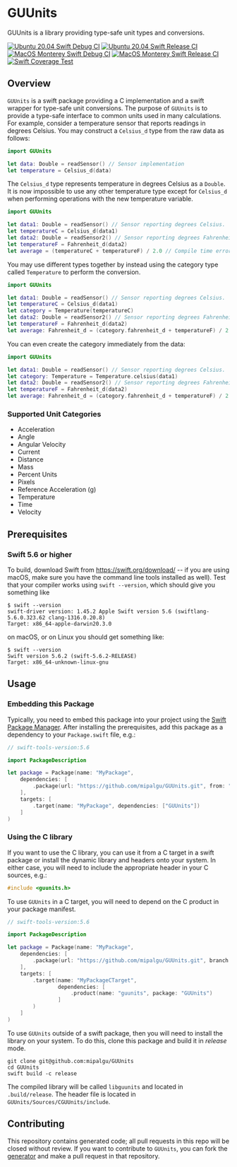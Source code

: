 # GUUnits 

GUUnits is a library providing type-safe unit types and conversions.

[![Ubuntu 20.04 Swift Debug CI](https://github.com/mipalgu/GUUnits/actions/workflows/ci-linux-debug.yml/badge.svg)](https://github.com/mipalgu/GUUnits/actions/workflows/ci-linux-debug.yml)
[![Ubuntu 20.04 Swift Release CI](https://github.com/mipalgu/GUUnits/actions/workflows/ci-linux-release.yml/badge.svg)](https://github.com/mipalgu/GUUnits/actions/workflows/ci-linux-release.yml)
[![MacOS Monterey Swift Debug CI](https://github.com/mipalgu/GUUnits/actions/workflows/ci-macOS-debug.yml/badge.svg)](https://github.com/mipalgu/GUUnits/actions/workflows/ci-macOS-debug.yml)
[![MacOS Monterey Swift Release CI](https://github.com/mipalgu/GUUnits/actions/workflows/ci-macOS-release.yml/badge.svg)](https://github.com/mipalgu/GUUnits/actions/workflows/ci-macOS-release.yml)
[![Swift Coverage Test](https://github.com/mipalgu/GUUnits/actions/workflows/cov.yml/badge.svg)](https://github.com/mipalgu/GUUnits/actions/workflows/cov.yml)

## Overview

`GUUnits` is a swift package providing a C implementation and a swift wrapper for type-safe unit conversions. The purpose of `GUUnits` is
to provide a type-safe interface to common units used in many calculations. For example, consider a temperature
sensor that reports readings in degrees Celsius. You may construct a `Celsius_d` type from the raw data as follows:

```swift
import GUUnits

let data: Double = readSensor() // Sensor implementation
let temperature = Celsius_d(data)
```

The `Celsius_d` type represents temperature in degrees Celsius as a `Double`. It is now impossible to use any other
temperature type except for `Celsius_d` when performing operations with the new temperature variable.

```swift
import GUUnits

let data1: Double = readSensor() // Sensor reporting degrees Celsius.
let temperatureC = Celsius_d(data1)
let data2: Double = readSensor2() // Sensor reporting degrees Fahrenheit.
let temperatureF = Fahrenheit_d(data2)
let average = (temperatureC + temperatureF) / 2.0 // Compile time error!
```

You may use different types together by instead using the category type called `Temperature` to perform the conversion.

```swift
import GUUnits

let data1: Double = readSensor() // Sensor reporting degrees Celsius.
let temperatureC = Celsius_d(data1)
let category = Temperature(temperatureC)
let data2: Double = readSensor2() // Sensor reporting degrees Fahrenheit.
let temperatureF = Fahrenheit_d(data2)
let average: Fahrenheit_d = (category.fahrenheit_d + temperatureF) / 2.0 // Correct calculation.
```

You can even create the category immediately from the data:

```swift
import GUUnits

let data1: Double = readSensor() // Sensor reporting degrees Celsius.
let category: Temperature = Temperature.celsius(data1)
let data2: Double = readSensor2() // Sensor reporting degrees Fahrenheit.
let temperatureF = Fahrenheit_d(data2)
let average: Fahrenheit_d = (category.fahrenheit_d + temperatureF) / 2.0 // Correct calculation.
```

### Supported Unit Categories

- Acceleration
- Angle
- Angular Velocity
- Current
- Distance
- Mass
- Percent Units
- Pixels
- Reference Acceleration (g)
- Temperature
- Time
- Velocity

## Prerequisites

### Swift 5.6 or higher

To build, download Swift from https://swift.org/download/ -- if you are using macOS, make sure you have the command line tools installed as well).
Test that your compiler works using `swift --version`, which should give you something like

	$ swift --version
	swift-driver version: 1.45.2 Apple Swift version 5.6 (swiftlang-5.6.0.323.62 clang-1316.0.20.8)
    Target: x86_64-apple-darwin20.3.0

on macOS, or on Linux you should get something like:

	$ swift --version
	Swift version 5.6.2 (swift-5.6.2-RELEASE)
	Target: x86_64-unknown-linux-gnu

## Usage

### Embedding this Package

Typically, you need to embed this package into your project using the [Swift Package Manager](https://swift.org/package-manager/).
After installing the prerequisites, add this package as a dependency to your `Package.swift` file, e.g.:

```swift
// swift-tools-version:5.6

import PackageDescription

let package = Package(name: "MyPackage",
    dependencies: [
        .package(url: "https://github.com/mipalgu/GUUnits.git", from: "2.1.0"),
    ],    
    targets: [
        .target(name: "MyPackage", dependencies: ["GUUnits"])
    ]
)
```

### Using the C library
If you want to use the C library, you can use it from a C target in a swift package or install the dynamic library
and headers onto your system. In either case, you will need to include the appropriate header in your C sources, e.g.:

```C
#include <guunits.h>
``` 

To use `GUUnits` in a C target, you will need to depend on the C product in your package manifest.

```swift
// swift-tools-version:5.6

import PackageDescription

let package = Package(name: "MyPackage",
    dependencies: [
        .package(url: "https://github.com/mipalgu/GUUnits.git", branch: "main"),
    ],    
    targets: [
        .target(name: "MyPackageCTarget",
                dependencies: [
                    .product(name: "guunits", package: "GUUnits") 
                ]
        )
    ]
)
```

To use `GUUnits` outside of a swift package, then you will need to install the library on your system.
To do this, clone this package and build it in *release* mode.

```shell
git clone git@github.com:mipalgu/GUUnits
cd GUUnits
swift build -c release
```

The compiled library will be called `libguunits` and located in `.build/release`. The header file is located
in `GUUnits/Sources/CGUUnits/include`.

## Contributing

This repository contains generated code; all pull requests in this repo will be closed without review. If you
want to contribute to `GUUnits`, you can fork the [generator](https://github.com/mipalgu/guunits_generator)
and make a pull request in that repository.
